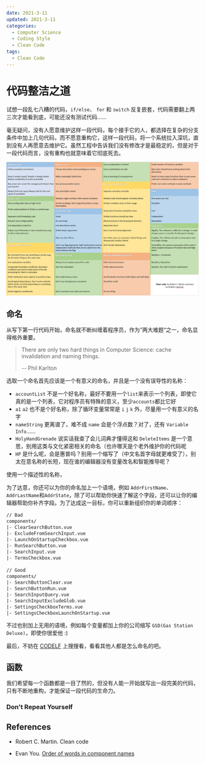 ```yaml
---
date: 2021-3-11
updated: 2021-3-11
categories:
  - Computer Science
  - Coding Style
  - Clean Code
tags:
  - Clean Code
---
```


# 代码整洁之道

试想一段乱七八糟的代码，`if/else`、 `for` 和 `switch` 反复嵌套，代码需要翻上两三次才能看到底，可能还没有测试代码……

毫无疑问，没有人愿意维护这样一段代码，每个接手它的人，都选择在复杂的分支条件中加上几句代码，而不愿意重构它，这样一段代码，将一个系统拉入深坑，直到没有人再愿意去维护它。虽然工程中告诉我们没有修改才是最稳定的，但是对于一段代码而言，没有重构也就意味着它彻底死去。

![Clean code rules](./assets/clean-code-rules.png)

## 命名

从写下第一行代码开始，命名就不断纠缠着程序员，作为”两大难题“之一，命名显得格外重要。

> There are only two hard things in Computer Science: cache invalidation and naming things.
>
> -- Phil Karlton

选取一个命名首先应该是一个有意义的命名，并且是一个没有误导性的名称：

- `accountList` 不是一个好名称，最好不要用一个`list`来表示一个列表，即使它真的是一个列表，它对程序员有特殊的意义，至少`accounts`都比它好
- `a1` `a2` 也不是个好名称，除了循环变量常常是 `i` `j` `k` 外，尽量用一个有意义的名字
- `nameString` 更离谱了，难不成 `name` 会是个浮点数？对了，还有 `Variable` `Info`……
- `HolyHandGrenade` 说实话我查了会儿词典才懂得这和 `DeleteItems` 是一个意思，别用这类与文化紧密相关的命名（也许哪天是个老外维护你的代码呢
- `HP` 是什么呢，会是惠普吗？别用一个缩写了（中文名首字母就更难受了），别太在意名称的长短，现在谁的编辑器没有变量改名和智能推导呢？

使用一个描述性的名称，

为了达意，你还可以为你的命名加上一个语境，例如 `AddrFirstName`、 `AddrLastName`和`AddrState`，除了可以帮助你快速了解这个字段，还可以让你的编辑器帮助你补齐字段。为了达成这一目标，你可以重新组织你的单词顺序：

```text
// Bad
components/
|- ClearSearchButton.vue
|- ExcludeFromSearchInput.vue
|- LaunchOnStartupCheckbox.vue
|- RunSearchButton.vue
|- SearchInput.vue
|- TermsCheckbox.vue

// Good
components/
|- SearchButtonClear.vue
|- SearchButtonRun.vue
|- SearchInputQuery.vue
|- SearchInputExcludeGlob.vue
|- SettingsCheckboxTerms.vue
|- SettingsCheckboxLaunchOnStartup.vue
```

 不过也别加上无用的语境，例如每个变量都加上你的公司缩写 `GSD(Gas Station Deluxe)`，即使你很爱他 :)

最后，不妨在 [CODELF](https://unbug.github.io/codelf/) 上搜搜看，看看其他人都是怎么命名的吧。

## 函数

我们希望每一个函数都是一目了然的，但没有人能一开始就写出一段完美的代码，只有不断地重构，才能保证一段代码的生命力。

### Don't Repeat Yourself

##  References

- Robert C. Martin. Clean code

- Evan You. [Order of words in component names](https://v3.vuejs.org/style-guide/#order-of-words-in-component-names-strongly-recommended)
